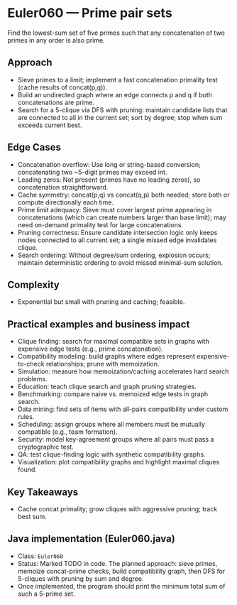 # Euler060 — Prime pair sets

Find the lowest-sum set of five primes such that any concatenation of two primes in any order is also prime.

## Approach

- Sieve primes to a limit; implement a fast concatenation primality test (cache results of concat(p,q)).
- Build an undirected graph where an edge connects p and q if both concatenations are prime.
- Search for a 5-clique via DFS with pruning: maintain candidate lists that are connected to all in the current set; sort by degree; stop when sum exceeds current best.

## Edge Cases
- Concatenation overflow: Use long or string-based conversion; concatenating two ~5-digit primes may exceed int.
- Leading zeros: Not present (primes have no leading zeros), so concatenation straightforward.
- Cache symmetry: concat(p,q) vs concat(q,p) both needed; store both or compute directionally each time.
- Prime limit adequacy: Sieve must cover largest prime appearing in concatenations (which can create numbers larger than base limit); may need on-demand primality test for large concatenations.
- Pruning correctness: Ensure candidate intersection logic only keeps nodes connected to all current set; a single missed edge invalidates clique.
- Search ordering: Without degree/sum ordering, explosion occurs; maintain deterministic ordering to avoid missed minimal-sum solution.

## Complexity
- Exponential but small with pruning and caching; feasible.

## Practical examples and business impact

- Clique finding: search for maximal compatible sets in graphs with expensive edge tests (e.g., prime concatenation).
- Compatibility modeling: build graphs where edges represent expensive-to-check relationships; prune with memoization.
- Simulation: measure how memoization/caching accelerates hard search problems.
- Education: teach clique search and graph pruning strategies.
- Benchmarking: compare naive vs. memoized edge tests in graph search.
- Data mining: find sets of items with all-pairs compatibility under custom rules.
- Scheduling: assign groups where all members must be mutually compatible (e.g., team formation).
- Security: model key-agreement groups where all pairs must pass a cryptographic test.
- QA: test clique-finding logic with synthetic compatibility graphs.
- Visualization: plot compatibility graphs and highlight maximal cliques found.

## Key Takeaways
- Cache concat primality; grow cliques with aggressive pruning; track best sum.


## Java implementation (Euler060.java)

- Class: `Euler060`
- Status: Marked TODO in code. The planned approach: sieve primes, memoize concat-prime checks, build compatibility graph, then DFS for 5-cliques with pruning by sum and degree.
- Once implemented, the program should print the minimum total sum of such a 5-prime set.
